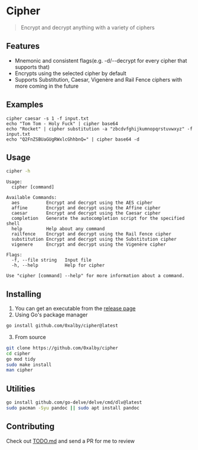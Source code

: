 # Cipher
> Encrypt and decrypt anything with a variety of ciphers

## Features
* Mnemonic and consistent flags(e.g. -d/--decrypt for every cipher that supports that)
* Encrypts using the selected cipher by default
* Supports Substitution, Caesar, Vigenère and Rail Fence ciphers with more coming in the future

## Examples
```
cipher caesar -s 1 -f input.txt
echo "Tom Tom - Holy Fuck" | cipher base64
echo "Rocket" | cipher substitution -a "zbcdvfghijkumnopqrstuvwxyz" -f input.txt
echo "Q2FnZSBUaGUgRWxlcGhhbnQ=" | cipher base64 -d
```

## Usage
```zsh
cipher -h
```
```
Usage:
  cipher [command]

Available Commands:
  aes          Encrypt and decrypt using the AES cipher
  affine       Encrypt and decrypt using the Affine cipher
  caesar       Encrypt and decrypt using the Caesar cipher
  completion   Generate the autocompletion script for the specified shell
  help         Help about any command
  railfence    Encrypt and decrypt using the Rail Fence cipher
  substitution Encrypt and decrypt using the Substitution cipher
  vigenere     Encrypt and decrypt using the Vigenère cipher

Flags:
  -f, --file string   Input file
  -h, --help          Help for cipher

Use "cipher [command] --help" for more information about a command.
```

## Installing
1. You can get an executable from the [release page](https://github.com/0xalby/cipher/releases)
2. Using Go's package manager
```zsh
go install github.com/0xalby/cipher@latest
```
3. From source
```zsh
git clone https://github.com/0xalby/cipher
cd cipher
go mod tidy
sudo make install
man cipher
```

## Utilities
```zsh
go install github.com/go-delve/delve/cmd/dlv@latest
sudo pacman -Syu pandoc || sudo apt install pandoc
```

## Contributing
Check out [TODO.md](./TODO.md) and send a PR for me to review